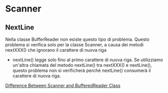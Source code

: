 # Scanner

## NextLine
Nella classe BufferReader non esiste questo tipo di problema. Questo problema si verifica solo per la classe Scanner, a causa dei metodi nextXXX() che ignorano il carattere di nuova riga
- nextLine() legge solo fino al primo carattere di nuova riga. Se utilizziamo un'altra chiamata del metodo nextLine() tra nextXXX() e nextLine(), questo problema non si verificherà perché nextLine() consumerà il carattere di nuova riga.

[Difference Between Scanner and BufferedReader Class](https://www.geeksforgeeks.org/difference-between-scanner-and-bufferreader-class-in-java/)